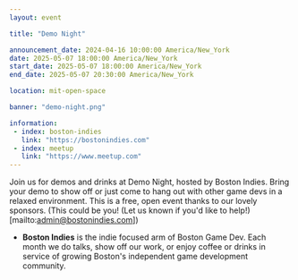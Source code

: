 ```yaml
---
layout: event

title: "Demo Night"

announcement_date: 2024-04-16 10:00:00 America/New_York
date: 2025-05-07 18:00:00 America/New_York
start_date: 2025-05-07 18:00:00 America/New_York
end_date: 2025-05-07 20:30:00 America/New_York

location: mit-open-space

banner: "demo-night.png"

information:
 - index: boston-indies
   link: "https://bostonindies.com"
 - index: meetup
   link: "https://www.meetup.com"
---
```


Join us for demos and drinks at Demo Night, hosted by Boston Indies. Bring your demo to show off or just come to hang out with other game devs in a relaxed environment. This is a free, open event thanks to our lovely sponsors. (This could be you! (Let us known if you'd like to help!)[mailto:admin@bostonindies.com])

- **Boston Indies** is the indie focused arm of Boston Game Dev. Each month we do talks, show off our work, or enjoy coffee or drinks in service of growing Boston's independent game development community.
